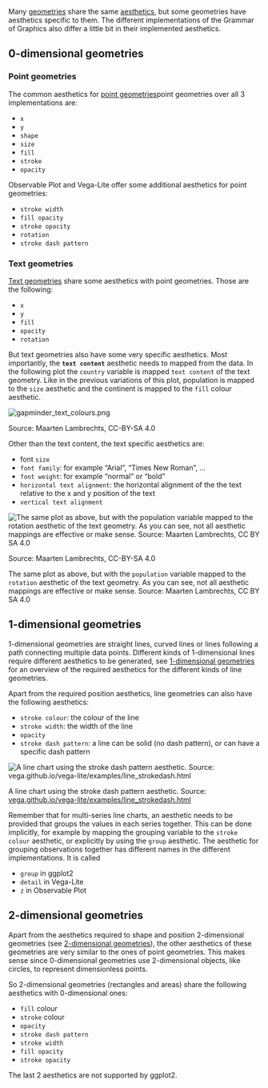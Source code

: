 Many <span class='internal-link'>[geometries](gog-building-blocks-geometric-objects)</span> share the same <span class='internal-link'>[aesthetics](gog-building-blocks-aesthetics)</span>, but some geometries have aesthetics specific to them. The different implementations of the Grammar of Graphics also differ a little bit in their implemented aesthetics.

## 0-dimensional geometries

### Point geometries

The common aesthetics for <span class='internal-link'>[point geometries](point-geometries)</span>point geometries over all 3 implementations are:

- `x`
- `y`
- `shape`
- `size`
- `fill`
- `stroke`
- `opacity`

Observable Plot and Vega-Lite offer some additional aesthetics for point geometries:

- `stroke width`
- `fill opacity`
- `stroke opacity`
- `rotation`
- `stroke dash pattern`

### Text geometries

<span class='internal-link'><a href='text-geometries'>Text geometries</a></span> share some aesthetics with point geometries. Those are the following:

- `x`
- `y`
- `fill`
- `opacity`
- `rotation`

But text geometries also have some very specific aesthetics. Most importantly, the **`text content`** aesthetic needs to mapped from the data. In the following plot the `country` variable is mapped `text content` of the text geometry. Like in the previous variations of this plot, population is mapped to the `size` aesthetic and the continent is mapped to the `fill` colour aesthetic.

![gapminder_text_colours.png](Aesthetics%20in%20detail%208b116c4f111e4dfc916bb4ebbd00f00e/gapminder_text_colours.png)

Source: Maarten Lambrechts, CC-BY-SA 4.0

Other than the text content, the text specific aesthetics are:

- font `size`
- `font family`: for example “Arial”, “Times New Roman”, …
- `font weight`: for example “normal” or “bold”
- `horizontal text alignment`: the horizontal alignment of the the text relative to the x and y position of the text
- `vertical text alignment`

![The same plot as above, but with the `population` variable mapped to the `rotation` aesthetic of the text geometry. As you can see, not all aesthetic mappings are effective or make sense. Source: Maarten Lambrechts, CC BY SA 4.0](Aesthetics%20in%20detail%208b116c4f111e4dfc916bb4ebbd00f00e/gapminder_rotation.png)

Source: Maarten Lambrechts, CC-BY-SA 4.0

The same plot as above, but with the `population` variable mapped to the `rotation` aesthetic of the text geometry. As you can see, not all aesthetic mappings are effective or make sense. Source: Maarten Lambrechts, CC BY SA 4.0

## 1-dimensional geometries

1-dimensional geometries are straight lines, curved lines or lines following a path connecting multiple data points. Different kinds of 1-dimensional lines require different aesthetics to be generated, see <span class='internal-link'><a href='1dimensional-geometries'>1-dimensional geometries</a></span> for an overview of the required aesthetics for the different kinds of line geometries.

Apart from the required position aesthetics, line geometries can also have the following aesthetics:

- `stroke colour`: the colour of the line
- `stroke width`: the width of the line
- `opacity`
- `stroke dash pattern`: a line can be solid (no dash pattern), or can have a specific dash pattern

![A line chart using the stroke dash pattern aesthetic. Source: [vega.github.io/vega-lite/examples/line_strokedash.html](https://vega.github.io/vega-lite/examples/line_strokedash.html)](Aesthetics%20in%20detail%208b116c4f111e4dfc916bb4ebbd00f00e/vega-lite-stroke-dash.png)

A line chart using the stroke dash pattern aesthetic. Source: [vega.github.io/vega-lite/examples/line_strokedash.html](https://vega.github.io/vega-lite/examples/line_strokedash.html)

Remember that for multi-series line charts, an aesthetic needs to be provided that groups the values in each series together. This can be done implicitly, for example by mapping the grouping variable to the `stroke colour` aesthetic, or explicitly by using the `group` aesthetic. The aesthetic for grouping observations together has different names in the different implementations. It is called

- `group` in ggplot2
- `detail` in Vega-Lite
- `z` in Observable Plot

## 2-dimensional geometries

Apart from the aesthetics required to shape and position 2-dimensional geometries (see <span class='internal-link'><a href='2dimensional-geometries'>2-dimensional geometries</a></span>), the other aesthetics of these geometries are very similar to the ones of point geometries. This makes sense since 0-dimensional geometries use 2-dimensional objects, like circles, to represent dimensionless points.

So 2-dimensional geometries (rectangles and areas) share the following aesthetics with 0-dimensional ones:

- `fill` colour
- `stroke` colour
- `opacity`
- `stroke dash pattern`
- `stroke width`
- `fill opacity`
- `stroke opacity`

The last 2 aesthetics are not supported by ggplot2.